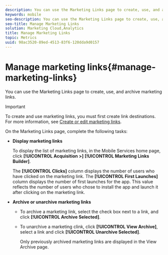 ```yaml
---
description: You can use the Marketing Links page to create, use, and archive marketing links.
keywords: mobile
seo-description: You can use the Marketing Links page to create, use, and archive marketing links.
seo-title: Manage Marketing Links
solution: Marketing Cloud,Analytics
title: Manage Marketing Links
topic: Metrics
uuid: 98ac3520-89ed-4513-83f6-120dda9d0157
---
```


# Manage marketing links{#manage-marketing-links}

You can use the Marketing Links page to create, use, and archive marketing links.

>[!IMPORTANT]
>
>To create and use marketing links, you must first create link destinations. For more information, see [Create or edit marketing links](/help/using/acquisition-main/c-marketing-links-builder/t-create-edit-adobe-links/t-create-edit-adobe-links.md).

On the Marketing Links page, complete the following tasks:

* **Display marketing links**

  To display the list of marketing links, in the Mobile Services home page, click **[!UICONTROL Acquisition >]** **[!UICONTROL Marketing Links Builder]**.

  The **[!UICONTROL Clicks]** column displays the number of users who have clicked on the marketing link. The **[!UICONTROL First Launches]** column displays the number of first launches for the app. This value reflects the number of users who chose to install the app and launch it after clicking on the marketing link. 

* **Archive or unarchive marketing links**

  * To archive a marketing link, select the check box next to a link, and click **[!UICONTROL Archive Selected]**. 
  * To unarchive a marketing clink, click **[!UICONTROL View Archive]**, select a link and click **[!UICONTROL Unarchive Selected]**. 
  
      Only previously archived marketing links are displayed in the View Archive page.

